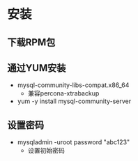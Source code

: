 # 安装
## 下载RPM包


## 通过YUM安装
- mysql-community-libs-compat.x86_64
	- 兼容percona-xtrabackup
- yum -y install mysql-community-server


## 设置密码
- mysqladmin -uroot password "abc123"
	- 设置初始密码